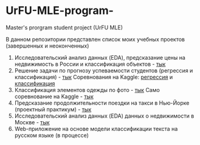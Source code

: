 # UrFU-MLE-program-
Master's prorgram student project (UrFU MLE)

В данном репозитории представлен список моих учебных проектов (завершенных и неоконченных)


1. Исследовательский анализ данных (EDA), предсказание цены на недвижимость в России и классификация объектов - [тык](https://github.com/sosdatpapku/UrFU-MLE-program-/tree/main/Russia%20Real%20Estate%20dataset)
2. Решение задачи по прогнозу успеваемости студентов (регрессия и классификация) - [тык](https://github.com/sosdatpapku/UrFU-MLE-program-/tree/main/Kaggle%20competitions)
Соревнования на Kaggle: [регрессия](https://www.kaggle.com/competitions/urfuaieng2022reg2) и [классификация](https://www.kaggle.com/competitions/urfuaieng2022clf2)
3. Классификация элементов одежды по фото - [тык](https://github.com/sosdatpapku/UrFU-MLE-program-/tree/main/Fashion_MNIST_deep_learning_task)
Само соревнование  на Kaggle - [тык](https://www.kaggle.com/competitions/mds-ufu-dl-test/overview)
4. Предсказание продолжительности поездки на такси в Нью-Йорке (проектный практикум) - [тык](https://github.com/sosdatpapku/UrFU_Project_practice/blob/main/Проектный_практикум_Время_поездки_на_такси_Зайцев_А_В_ipynb_.ipynb)
5. Исследовательский анализ данных (EDA) данных о недвижимости в Москве - [тык](https://colab.research.google.com/drive/1TaoenLKYbfbAGld_enMfo57Zfeo-wCuZ?usp=sharing)
6. Web-приложение на основе модели классификации текста на русском языке (в процессе)
